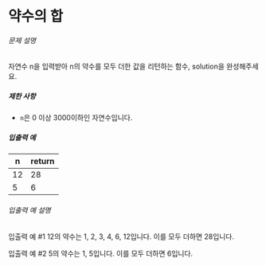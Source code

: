 # 약수의 합

###### 문제 설명

자연수 n을 입력받아 n의 약수를 모두 더한 값을 리턴하는 함수, solution을 완성해주세요.

##### 제한 사항

- `n`은 0 이상 3000이하인 자연수입니다.

##### 입출력 예

| n    | return |
| ---- | ------ |
| 12   | 28     |
| 5    | 6      |

###### 입출력 예 설명

입출력 예 #1
12의 약수는 1, 2, 3, 4, 6, 12입니다. 이를 모두 더하면 28입니다.

입출력 예 #2
5의 약수는 1, 5입니다. 이를 모두 더하면 6입니다.